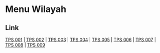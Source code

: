 # Menu Wilayah

## Link

[TPS 001](https://github.com/gigit-pemilu/pemilu-2024-75-gorontalo/tree/main/pilpres/hitung-suara/sub/75-gorontalo/sub/01-gorontalo/sub/02-telaga/sub/2014-mongolato/sub/001-tps)
 | 
[TPS 002](https://github.com/gigit-pemilu/pemilu-2024-75-gorontalo/tree/main/pilpres/hitung-suara/sub/75-gorontalo/sub/01-gorontalo/sub/02-telaga/sub/2014-mongolato/sub/002-tps)
 | 
[TPS 003](https://github.com/gigit-pemilu/pemilu-2024-75-gorontalo/tree/main/pilpres/hitung-suara/sub/75-gorontalo/sub/01-gorontalo/sub/02-telaga/sub/2014-mongolato/sub/003-tps)
 | 
[TPS 004](https://github.com/gigit-pemilu/pemilu-2024-75-gorontalo/tree/main/pilpres/hitung-suara/sub/75-gorontalo/sub/01-gorontalo/sub/02-telaga/sub/2014-mongolato/sub/004-tps)
 | 
[TPS 005](https://github.com/gigit-pemilu/pemilu-2024-75-gorontalo/tree/main/pilpres/hitung-suara/sub/75-gorontalo/sub/01-gorontalo/sub/02-telaga/sub/2014-mongolato/sub/005-tps)
 | 
[TPS 006](https://github.com/gigit-pemilu/pemilu-2024-75-gorontalo/tree/main/pilpres/hitung-suara/sub/75-gorontalo/sub/01-gorontalo/sub/02-telaga/sub/2014-mongolato/sub/006-tps)
 | 
[TPS 007](https://github.com/gigit-pemilu/pemilu-2024-75-gorontalo/tree/main/pilpres/hitung-suara/sub/75-gorontalo/sub/01-gorontalo/sub/02-telaga/sub/2014-mongolato/sub/007-tps)
 | 
[TPS 008](https://github.com/gigit-pemilu/pemilu-2024-75-gorontalo/tree/main/pilpres/hitung-suara/sub/75-gorontalo/sub/01-gorontalo/sub/02-telaga/sub/2014-mongolato/sub/008-tps)
 | 
[TPS 009](https://github.com/gigit-pemilu/pemilu-2024-75-gorontalo/tree/main/pilpres/hitung-suara/sub/75-gorontalo/sub/01-gorontalo/sub/02-telaga/sub/2014-mongolato/sub/009-tps)


